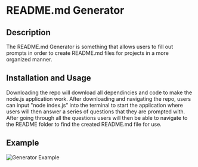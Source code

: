 # README.md Generator

## Description

The README.md Generator is something that allows users to fill out prompts in order to create
README.md files for projects in a more organized manner.

## Installation and Usage

Downloading the repo will download all dependincies and code to make the node.js application work.
After downloading and navigating the repo, users can input "node index.js" into the terminal to start
the application where users will then answer a series of questions that they are prompted with. After
going through all the questions users will then be able to navigate to the README folder to find the 
created README.md file for use.

## Example 

![Generator Example](.Assets/READMEGeneratornodeapp.gif)